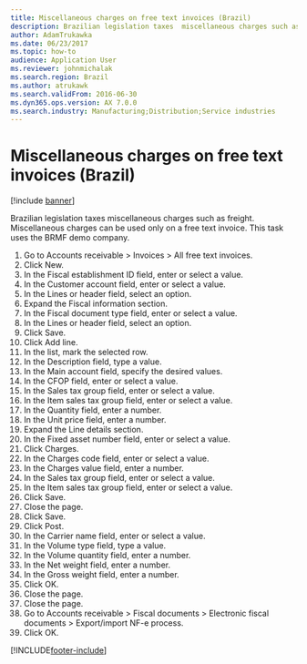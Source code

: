 ```yaml
---
title: Miscellaneous charges on free text invoices (Brazil)
description: Brazilian legislation taxes  miscellaneous charges such as freight.
author: AdamTrukawka
ms.date: 06/23/2017
ms.topic: how-to
audience: Application User
ms.reviewer: johnmichalak
ms.search.region: Brazil
ms.author: atrukawk
ms.search.validFrom: 2016-06-30
ms.dyn365.ops.version: AX 7.0.0
ms.search.industry: Manufacturing;Distribution;Service industries
---
```

# Miscellaneous charges on free text invoices (Brazil)

[!include [banner](../../includes/banner.md)]

Brazilian legislation taxes  miscellaneous charges such as freight. Miscellaneous charges can be used only on a free text invoice. This task uses the BRMF demo company.

1. Go to Accounts receivable > Invoices > All free text invoices.
2. Click New.
3. In the Fiscal establishment ID field, enter or select a value.
4. In the Customer account field, enter or select a value.
5. In the Lines or header field, select an option.
6. Expand the Fiscal information section.
7. In the Fiscal document type field, enter or select a value.
8. In the Lines or header field, select an option.
9. Click Save.
10. Click Add line.
11. In the list, mark the selected row.
12. In the Description field, type a value.
13. In the Main account field, specify the desired values.
14. In the CFOP field, enter or select a value.
15. In the Sales tax group field, enter or select a value.
16. In the Item sales tax group field, enter or select a value.
17. In the Quantity field, enter a number.
18. In the Unit price field, enter a number.
19. Expand the Line details section.
20. In the Fixed asset number field, enter or select a value.
21. Click Charges.
22. In the Charges code field, enter or select a value.
23. In the Charges value field, enter a number.
24. In the Sales tax group field, enter or select a value.
25. In the Item sales tax group field, enter or select a value.
26. Click Save.
27. Close the page.
28. Click Save.
29. Click Post.
30. In the Carrier name field, enter or select a value.
31. In the Volume type field, type a value.
32. In the Volume quantity field, enter a number.
33. In the Net weight field, enter a number.
34. In the Gross weight field, enter a number.
35. Click OK.
36. Close the page.
37. Close the page.
38. Go to Accounts receivable > Fiscal documents > Electronic fiscal documents > Export/import NF-e process.
39. Click OK.



[!INCLUDE[footer-include](../../../includes/footer-banner.md)]
